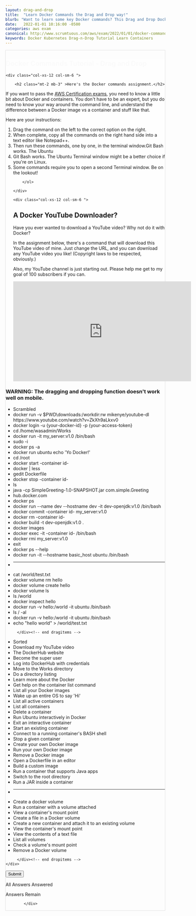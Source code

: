 ```yaml
---
layout: drag-and-drop
title:  "Learn Docker Commands the Drag and Drop way!"
blurb: "Want to learn some key Docker commands? This Drag and Drop Docker container tutorial will help guide your way in a foggy sea of uncharted DevOps waters."
date:   2022-01-01 10:16:00 -0500
categories: aws exam
canonical: http://www.scrumtuous.com/aws/exam/2022/01/01/docker-commands-drag-and-drop-tutorial.html
keywords: Docker Kubernetes Drag-n-Drop Tutorial Learn Containers
---
```

	
			
<div style="border: 1px solid #DEDEDE;" class="main col col-12 col-sm-12  col-md-12 col-lg-12 order-1 order-sm-1 order-lg-1 mb-3 mt-3">


<div class="quiz-wrapper mt-3 mb-3" style="background: #FEFEFE;">
<h2 style="color:#FAFAFA"><span class="section-title" >Docker Commands Tutorial - Drag and Drop</span></h2>




<div class="row mt-3 mb-3">

	<div class="col-xs-12 col-sm-6 ">

		<h2 class="mt-2 mb-3" >Here's the Docker commands assignment.</h2>
<p class="mb-3 bt-4">If you want to pass the <a href="https://aws.amazon.com/certification/">AWS Certification exams</a>, you need to know a little bit about Docker and containers. You don't have to be an expert, but you do need to know your way around the command line, and understand the difference between a Docker image vs a container and stuff like that.</p>
<p class="mb-3">Here are your instructions:</p>
		<ol class="section-ol">
		<li class="section-li"><i class="lni lni-checkmark"></i>Drag the command on the left to the correct option on the right.</li>
		<li class="section-li"><i class="lni lni-checkmark"></i>When complete, copy all the commands on the right hand side into a text editor like Notepad++.</li>
		<li class="section-li"><i class="lni lni-checkmark"></i>Then run these commands, one by one, in the terminal window.Git Bash works. The Ubuntu </li>
		<li class="section-li"><i class="lni lni-checkmark"></i>Git Bash works. The Ubuntu Terminal window might be a better choice if you're on Linux.</li>
		<li class="section-li"><i class="lni lni-checkmark"></i>Some commands require you to open a second Terminal window. Be on the lookout!</li>

		
		</ol>	

	</div>

	<div class="col-xs-12 col-sm-6 ">

<h2 class="mt-2 mb-3" >A Docker YouTube Downloader?</h2>
<p class="mb-3 bt-4">Have you ever wanted to download a YouTube video? Why not do it with Docker?</p>
<p class="mb-3 bt-4">In the assignment below, there's a command that will download this YouTube video of mine. Just change the URL, and you can download any YouTube video you like! (Copyright laws to be respected, obviously.)</p>
<p class="mb-3 bt-4">Also, my YouTube channel is just starting out. Please help me get to my goal of 100 subscribers if you can. </p>
<div class="embed-responsive embed-responsive-16by9">
<iframe width="560" height="315" src="https://www.youtube.com/embed/ZkXh9aLkxv0" frameborder="0" allow="accelerometer; autoplay; clipboard-write; encrypted-media; gyroscope; picture-in-picture" allowfullscreen=""></iframe>
</div>
	</div>


</div>




<h3>WARNING: The dragging and dropping function doesn't work well on mobile.</h3>
    <div class="row mt-3 mb-3">
	

<div class="col-xs-12 col-sm-6  dragitems">
		 
<div class="unsorted w-100">
	 
<ul class="options w-100 p-3">

<li class="title title-scrambled">Scrambled</li>

<li class="option" data-target="1"><span class="option-data"> docker run -v $PWD\downloads:/workdir:rw  mikenye/youtube-dl https://www.youtube.com/watch?v=ZkXh9aLkxv0 </span></li>
<li class="option" data-target="3"><span class="option-data"> docker login -u {your-docker-id} -p {your-access-token} </span></li>
<li class="option" data-target="4"><span class="option-data"> cd /home/wasadmin/Works
 </span></li>
<li class="option" data-target="19"><span class="option-data"> docker run -it my_server:v1.0 /bin/bash </span></li>
<li class="option" data-target="2a"><span class="option-data"> sudo -i </span></li>

<li class="option" data-target="11"><span class="option-data"> docker ps -a </span></li>
<li class="option" data-target="9"><span class="option-data"> docker run ubuntu echo 'Yo Docker!'
 </span></li>
<li class="option" data-target="24"><span class="option-data"> cd /root </span></li>
<li class="option" data-target="15"><span class="option-data"> docker start -container id- </span></li>
<li class="option" data-target="6"><span class="option-data"> docker | less </span></li>

<li class="option" data-target="21"><span class="option-data"> gedit Dockerfile </span></li>

<li class="option" data-target="17"><span class="option-data"> docker stop -container id- </span></li>
<li class="option" data-target="5"><span class="option-data"> ls
 </span></li>
<li class="option" data-target="25"><span class="option-data"> java -cp SimpleGreeting-1.0-SNAPSHOT.jar com.simple.Greeting </span></li>
<li class="option" data-target="2"><span class="option-data"> hub.docker.com </span></li>
<li class="option" data-target="10"><span class="option-data"> docker ps </span></li>
<li class="option" data-target="23"><span class="option-data"> docker run --name dev --hostname dev -it dev-openjdk:v1.0 /bin/bash  </span></li>
<li class="option" data-target="18"><span class="option-data"> docker commit -container id- my_server:v1.0 </span></li>
<li class="option" data-target="12"><span class="option-data"> docker rm -container id- </span></li>
<li class="option" data-target="22"><span class="option-data"> docker build -t dev-openjdk:v1.0 .
 </span></li>


<li class="option" data-target="8"><span class="option-data"> docker images </span></li>

<li class="option" data-target="16"><span class="option-data"> docker exec -it -container id- /bin/bash </span></li>


<li class="option" data-target="20"><span class="option-data"> docker rmi my_server:v1.0 </span></li>



<li class="option" data-target="14"><span class="option-data"> exit </span></li>

<li class="option" data-target="7"><span class="option-data"> docker ps --help </span></li>
<li class="option" data-target="13"><span class="option-data"> docker run -it --hostname basic_host ubuntu /bin/bash </span></li>


<li><hr/></li>
<li class="option" data-target="32"><span class="option-data"> cat /world/test.txt </span></li>
<li class="option" data-target="35"><span class="option-data"> docker volume rm hello </span></li>
<li class="option" data-target="26"><span class="option-data"> docker volume create hello
 </span></li>

<li class="option" data-target="33"><span class="option-data"> docker volume ls </span></li>
<li class="option" data-target="31"><span class="option-data"> ls /world </span></li>

<li class="option" data-target="34"><span class="option-data"> docker inspect hello </span></li>
<li class="option" data-target="30"><span class="option-data"> docker run -v hello:/world -it ubuntu /bin/bash </span></li>
<li class="option" data-target="28"><span class="option-data"> ls / -al </span></li>
<li class="option" data-target="27"><span class="option-data"> docker run -v hello:/world -it ubuntu /bin/bash
 </span></li>
<li class="option" data-target="29"><span class="option-data"> echo "hello world" > /world/test.txt </span></li>


</ul>
</div>		 
		 
		 </div><!-- end dragitems -->

<div class="col-xs-12 col-sm-6  border-solid border-green dropitems">
		 
<div class="answers w-100">
  

<ul class="options w-100 p-3">
<li class="title title-sorted">Sorted</li>
<li class="sink"><span class="target w-100 ui-droppable" data-accept="1"> Download my YouTube video </span></li>
<li class="sink"><span class="target w-100 ui-droppable" data-accept="2"> The DockerHub website </span></li>
<li class="sink"><span class="target w-100 ui-droppable" data-accept="2a"> Become the super user </span></li>
<li class="sink"><span class="target w-100 ui-droppable" data-accept="3"> Log into DockerHub with credentials </span></li>
<li class="sink"><span class="target w-100 ui-droppable" data-accept="4"> Move to the Works directory </span></li>
<li class="sink"><span class="target w-100 ui-droppable" data-accept="5"> Do a directory listing  </span></li>
<li class="sink"><span class="target w-100 ui-droppable" data-accept="6"> Learn more about the Docker  </span></li>
<li class="sink"><span class="target w-100 ui-droppable" data-accept="7"> Get help on the container list command </span></li>
<li class="sink"><span class="target w-100 ui-droppable" data-accept="8"> List all your Docker images </span></li>
<li class="sink"><span class="target w-100 ui-droppable" data-accept="9"> Wake up an entire OS to say 'Hi' </span></li>
<li class="sink"><span class="target w-100 ui-droppable" data-accept="10"> List all active containers </span></li>
<li class="sink"><span class="target w-100 ui-droppable" data-accept="11"> List all containers  </span></li>
<li class="sink"><span class="target w-100 ui-droppable" data-accept="12"> Delete a container </span></li>
<li class="sink"><span class="target w-100 ui-droppable" data-accept="13"> Run Ubuntu interactively in Docker </span></li>
<li class="sink"><span class="target w-100 ui-droppable" data-accept="14"> Exit an interactive container </span></li>
<li class="sink"><span class="target w-100 ui-droppable" data-accept="15"> Start an existing container  </span></li>
<li class="sink"><span class="target w-100 ui-droppable" data-accept="16"> Connect to a running container's BASH shell </span></li>
<li class="sink"><span class="target w-100 ui-droppable" data-accept="17"> Stop a given container  </span></li>
<li class="sink"><span class="target w-100 ui-droppable" data-accept="18"> Create your own Docker image </span></li>
<li class="sink"><span class="target w-100 ui-droppable" data-accept="19"> Run your own Docker image </span></li>
<li class="sink"><span class="target w-100 ui-droppable" data-accept="20"> Remove a Docker image  </span></li>
<li class="sink"><span class="target w-100 ui-droppable" data-accept="21"> Open a Dockerfile in an editor </span></li>
<li class="sink"><span class="target w-100 ui-droppable" data-accept="22">  Build a custom image  </span></li>
<li class="sink"><span class="target w-100 ui-droppable" data-accept="23"> Run a container that supports Java apps </span></li>
<li class="sink"><span class="target w-100 ui-droppable" data-accept="24"> Switch to the root directory </span></li>
<li class="sink"><span class="target w-100 ui-droppable" data-accept="25"> Run a JAR inside a container </span></li>
<li><hr/></li>
<li class="sink"><span class="target w-100 ui-droppable" data-accept="26"> Create a docker volume </span></li>
<li class="sink"><span class="target w-100 ui-droppable" data-accept="27"> Run a container with a volume attached </span></li>
<li class="sink"><span class="target w-100 ui-droppable" data-accept="28"> View a container's mount point </span></li>

<li class="sink"><span class="target w-100 ui-droppable" data-accept="29"> Create a file in a Docker volume </span></li>
<li class="sink"><span class="target w-100 ui-droppable" data-accept="30"> Create a new container and attach it to an existing volume </span></li>
<li class="sink"><span class="target w-100 ui-droppable" data-accept="31"> View the container's mount point </span></li>
<li class="sink"><span class="target w-100 ui-droppable" data-accept="32"> View the contents of a text file </span></li>
<li class="sink"><span class="target w-100 ui-droppable" data-accept="33"> List all volumes </span></li>
<li class="sink"><span class="target w-100 ui-droppable" data-accept="34"> Check a volume's mount point </span></li>
<li class="sink"><span class="target w-100 ui-droppable" data-accept="35"> Remove a Docker volume  </span></li>
</ul>

</div>
		 
		 </div><!-- end dropitems -->
    </div>	
	
	
	


 <button type="submit" value="submit">Submit</button>
 <div class="lightbox-bg"></div>
 <div class="status confirm">
   <p>All Answers Answered</p>
 </div>
 <div class="status deny">
   <p>Answers Remain</p>
 </div>
</div>






            </div>
